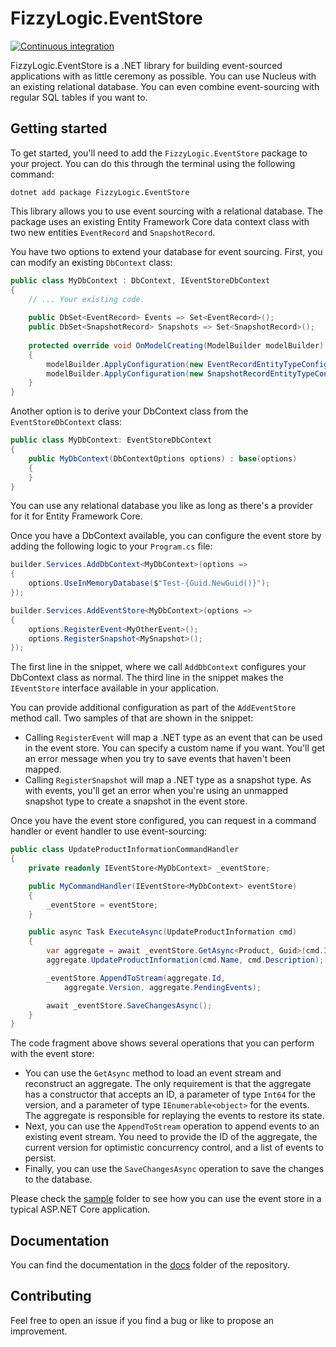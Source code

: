 # FizzyLogic.EventStore

[![Continuous integration](https://github.com/wmeints/eventstore/actions/workflows/ci.yml/badge.svg)](https://github.com/wmeints/eventstore/actions/workflows/ci.yml)

FizzyLogic.EventStore is a .NET library for building event-sourced applications
with as little ceremony as possible. You can use Nucleus with an existing
relational database. You can even combine event-sourcing with regular SQL
tables if you want to.

## Getting started

To get started, you'll need to add the `FizzyLogic.EventStore` package to your
project. You can do this through the terminal using the following command:

```shell
dotnet add package FizzyLogic.EventStore
```

This library allows you to use event sourcing with a relational database.
The package uses an existing Entity Framework Core data context class with two
new entities `EventRecord` and `SnapshotRecord`. 

You have two options to extend your database for event sourcing. First, you can
modify an existing `DbContext` class:

```csharp
public class MyDbContext : DbContext, IEventStoreDbContext
{
    // ... Your existing code.
  
    public DbSet<EventRecord> Events => Set<EventRecord>();
    public DbSet<SnapshotRecord> Snapshots => Set<SnapshotRecord>();
  
    protected override void OnModelCreating(ModelBuilder modelBuilder)
    {
        modelBuilder.ApplyConfiguration(new EventRecordEntityTypeConfiguration());
        modelBuilder.ApplyConfiguration(new SnapshotRecordEntityTypeConfiguration());
    }
}
```

Another option is to derive your DbContext class from the `EventStoreDbContext`
class:

```csharp
public class MyDbContext: EventStoreDbContext 
{
    public MyDbContext(DbContextOptions options) : base(options)
    {
    }
}
```

You can use any relational database you like as long as there's a provider for
it for Entity Framework Core.

Once you have a DbContext available, you can configure the event store by adding
the following logic to your `Program.cs` file:

```csharp
builder.Services.AddDbContext<MyDbContext>(options => 
{ 
    options.UseInMemoryDatabase($"Test-{Guid.NewGuid()}"); 
});

builder.Services.AddEventStore<MyDbContext>(options =>
{
    options.RegisterEvent<MyOtherEvent>();
    options.RegisterSnapshot<MySnapshot>();
});
```

The first line in the snippet, where we call `AddDbContext` configures your
DbContext class as normal. The third line in the snippet makes the `IEventStore`
interface available in your application. 

You can provide additional configuration as part of the `AddEventStore` method
call. Two samples of that are shown in the snippet:

* Calling `RegisterEvent` will map a .NET type as an event that can be used in
  the event store. You can specify a custom name if you want. You'll get an
  error message when you try to save events that haven't been mapped.
* Calling `RegisterSnapshot` will map a .NET type as a snapshot type. As with
  events, you'll get an error when you're using an unmapped snapshot type to
  create a snapshot in the event store.
  
Once you have the event store configured, you can request in a command handler
or event handler to use event-sourcing:

```csharp
public class UpdateProductInformationCommandHandler
{
    private readonly IEventStore<MyDbContext> _eventStore;

    public MyCommandHandler(IEventStore<MyDbContext> eventStore)
    {
        _eventStore = eventStore;
    }

    public async Task ExecuteAsync(UpdateProductInformation cmd) 
    {
        var aggregate = await _eventStore.GetAsync<Product, Guid>(cmd.Id);
        aggregate.UpdateProductInformation(cmd.Name, cmd.Description);

        _eventStore.AppendToStream(aggregate.Id, 
            aggregate.Version, aggregate.PendingEvents);

        await _eventStore.SaveChangesAsync();
    }
}
```

The code fragment above shows several operations that you can perform with
the event store:

* You can use the `GetAsync` method to load an event stream and reconstruct
  an aggregate. The only requirement is that the aggregate has a constructor
  that accepts an ID, a parameter of type `Int64` for the version, and a
  parameter of type `IEnumerable<object>` for the events. The aggregate is
  responsible for replaying the events to restore its state.
* Next, you can use the `AppendToStream` operation to append events to an
  existing event stream. You need to provide the ID of the aggregate, the
  current version for optimistic concurrency control, and a list of events to
  persist.
* Finally, you can use the `SaveChangesAsync` operation to save the changes to
  the database. 

Please check the [sample](./sample) folder to see how you can use the event
store in a typical ASP.NET Core application. 

## Documentation

You can find the documentation in the [docs](./docs) folder of the repository.

## Contributing

Feel free to open an issue if you find a bug or like to propose an improvement.
